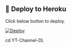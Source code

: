 ## 📌 Deploy to Heroku
Click below button to deploy.

[![Deploy](https://www.herokucdn.com/deploy/button.svg)](https://heroku.com/deploy?template=https://github.com/tianaXploit/botsniff)


   cd YT-Channel-DL
   ```

